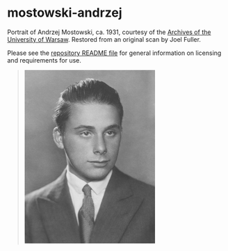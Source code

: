 # mostowski-andrzej

Portrait of Andrzej Mostowski, ca. 1931, courtesy of the [Archives of
the University of Warsaw](http://www.archiwum.uw.edu.pl/). Restored from
an original scan by Joel Fuller.

Please see the [repository README file](https://github.com/OpenLogicProject/photos/blob/master/README.md) for general information on licensing and requirements for use.

> ![mostowski-andrzej](https://github.com/OpenLogicProject/photos/blob/master/mostowski-andrzej/mostowski-andrzej-small.png)